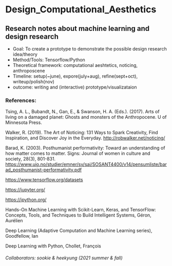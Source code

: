 # Design_Computational_Aesthetics
## Research notes about machine learning and design research

- Goal: To create a prototype to demonstrate the possible design research idea/theory
- Method/Tools: Tensorflow/Python
- Theoretical framework: computational aeshtetics, noticing, anthroposcene
- Timeline: setup(~june), expore(july+aug), refine(sept+oct), writeup/polish(nov)
- outcome: writing and (interactive) prototype/visualizataion

### References:
Tsing, A. L., Bubandt, N., Gan, E., & Swanson, H. A. (Eds.). (2017). Arts of living on a damaged planet: Ghosts and monsters of the Anthropocene. U of Minnesota Press.

Walker, R. (2019). The Art of Noticing: 131 Ways to Spark Creativity, Find Inspiration, and Discover Joy in the Everyday. 
http://robwalker.net/noticing/

Barad, K. (2003). Posthumanist performativity: Toward an understanding of how matter comes to matter. Signs: Journal of women in culture and society, 28(3), 801-831. https://www.uio.no/studier/emner/sv/sai/SOSANT4400/v14/pensumliste/barad_posthumanist-performativity.pdf


https://www.tensorflow.org/datasets

https://jupyter.org/

https://ipython.org/


Hands-On Machine Learning with Scikit-Learn, Keras, and TensorFlow: Concepts, Tools, and Techniques to Build Intelligent Systems, Géron, Aurélien

Deep Learning (Adaptive Computation and Machine Learning series), Goodfellow, Ian

Deep Learning with Python, Chollet, François


###### Collaborators: sookie & heekyung (2021 summer & fall)
